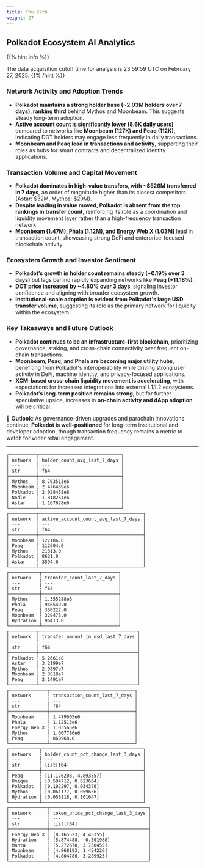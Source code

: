 ```yaml
---
title: Thu 27th
weight: 27
---
```


## **Polkadot Ecosystem AI Analytics**
{{% hint info %}}

The data acquisition cutoff time for analysis is 23:59:59 UTC on February 27, 2025.
{{% /hint %}}

### **Network Activity and Adoption Trends**
- **Polkadot maintains a strong holder base (~2.03M holders over 7 days), ranking third** behind Mythos and Moonbeam. This suggests steady long-term adoption.
- **Active account count is significantly lower (8.6K daily users)** compared to networks like **Moonbeam (127K) and Peaq (112K),** indicating DOT holders may engage less frequently in daily transactions.
- **Moonbeam and Peaq lead in transactions and activity**, supporting their roles as hubs for smart contracts and decentralized identity applications.

### **Transaction Volume and Capital Movement**
- **Polkadot dominates in high-value transfers, with ~$526M transferred in 7 days**, an order of magnitude higher than its closest competitors (Astar: $32M, Mythos: $29M).
- **Despite leading in value moved, Polkadot is absent from the top rankings in transfer count**, reinforcing its role as a coordination and liquidity movement layer rather than a high-frequency transaction network.
- **Moonbeam (1.47M), Phala (1.12M), and Energy Web X (1.03M)** lead in transaction count, showcasing strong DeFi and enterprise-focused blockchain activity.

### **Ecosystem Growth and Investor Sentiment**
- **Polkadot’s growth in holder count remains steady (+0.19% over 3 days)** but lags behind rapidly expanding networks like **Peaq (+11.18%)**.
- **DOT price increased by ~4.80% over 3 days**, signaling investor confidence and aligning with broader ecosystem growth.
- **Institutional-scale adoption is evident from Polkadot's large USD transfer volume**, suggesting its role as the primary network for liquidity within the ecosystem.

### **Key Takeaways and Future Outlook**
- **Polkadot continues to be an infrastructure-first blockchain**, prioritizing governance, staking, and cross-chain connectivity over frequent on-chain transactions.
- **Moonbeam, Peaq, and Phala are becoming major utility hubs**, benefiting from Polkadot's interoperability while driving strong user activity in DeFi, machine identity, and privacy-focused applications.
- **XCM-based cross-chain liquidity movement is accelerating**, with expectations for increased integrations into external L1/L2 ecosystems.
- **Polkadot’s long-term position remains strong**, but for further speculative upside, increases in **on-chain activity and dApp adoption** will be critical.

🚀 **Outlook**: As governance-driven upgrades and parachain innovations continue, **Polkadot is well-positioned** for long-term institutional and developer adoption, though transaction frequency remains a metric to watch for wider retail engagement.

---

```
┌──────────┬──────────────────────────────┐
│ network  ┆ holder_count_avg_last_7_days │
│ ---      ┆ ---                          │
│ str      ┆ f64                          │
╞══════════╪══════════════════════════════╡
│ Mythos   ┆ 8.763513e6                   │
│ Moonbeam ┆ 2.476439e6                   │
│ Polkadot ┆ 2.028458e6                   │
│ Nodle    ┆ 1.818264e6                   │
│ Astar    ┆ 1.167628e6                   │
└──────────┴──────────────────────────────┘
┌──────────┬──────────────────────────────────────┐
│ network  ┆ active_account_count_avg_last_7_days │
│ ---      ┆ ---                                  │
│ str      ┆ f64                                  │
╞══════════╪══════════════════════════════════════╡
│ Moonbeam ┆ 127186.0                             │
│ Peaq     ┆ 112604.0                             │
│ Mythos   ┆ 21313.0                              │
│ Polkadot ┆ 8621.0                               │
│ Astar    ┆ 3594.0                               │
└──────────┴──────────────────────────────────────┘
┌───────────┬────────────────────────────┐
│ network   ┆ transfer_count_last_7_days │
│ ---       ┆ ---                        │
│ str       ┆ f64                        │
╞═══════════╪════════════════════════════╡
│ Mythos    ┆ 1.355288e6                 │
│ Phala     ┆ 946549.0                   │
│ Peaq      ┆ 350222.0                   │
│ Moonbeam  ┆ 329473.0                   │
│ Hydration ┆ 96413.0                    │
└───────────┴────────────────────────────┘
┌──────────┬────────────────────────────────────┐
│ network  ┆ transfer_amount_in_usd_last_7_days │
│ ---      ┆ ---                                │
│ str      ┆ f64                                │
╞══════════╪════════════════════════════════════╡
│ Polkadot ┆ 5.2661e8                           │
│ Astar    ┆ 3.2199e7                           │
│ Mythos   ┆ 2.9897e7                           │
│ Moonbeam ┆ 2.3818e7                           │
│ Peaq     ┆ 2.1491e7                           │
└──────────┴────────────────────────────────────┘
┌──────────────┬───────────────────────────────┐
│ network      ┆ transaction_count_last_7_days │
│ ---          ┆ ---                           │
│ str          ┆ f64                           │
╞══════════════╪═══════════════════════════════╡
│ Moonbeam     ┆ 1.479605e6                    │
│ Phala        ┆ 1.12513e6                     │
│ Energy Web X ┆ 1.03565e6                     │
│ Mythos       ┆ 1.007786e6                    │
│ Peaq         ┆ 860968.0                      │
└──────────────┴───────────────────────────────┘
┌───────────┬─────────────────────────────────────┐
│ network   ┆ holder_count_pct_change_last_3_days │
│ ---       ┆ ---                                 │
│ str       ┆ list[f64]                           │
╞═══════════╪═════════════════════════════════════╡
│ Peaq      ┆ [11.176208, 4.893557]               │
│ Unique    ┆ [0.594712, 0.623664]                │
│ Polkadot  ┆ [0.192297, 0.034376]                │
│ Mythos    ┆ [0.061177, 0.059656]                │
│ Hydration ┆ [0.058118, 0.101647]                │
└───────────┴─────────────────────────────────────┘
┌──────────────┬────────────────────────────────────┐
│ network      ┆ token_price_pct_change_last_3_days │
│ ---          ┆ ---                                │
│ str          ┆ list[f64]                          │
╞══════════════╪════════════════════════════════════╡
│ Energy Web X ┆ [8.165523, 4.45355]                │
│ Hydration    ┆ [5.874488, -0.501988]              │
│ Manta        ┆ [5.272678, 3.750455]               │
│ Moonbeam     ┆ [4.968193, 1.454226]               │
│ Polkadot     ┆ [4.804786, 3.289925]               │
└──────────────┴────────────────────────────────────┘
```
